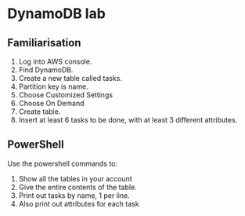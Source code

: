 # DynamoDB lab

## Familiarisation

1. Log into AWS console.
2. Find DynamoDB. 
3. Create a new table called tasks.
4. Partition key is name.
5. Choose Customized Settings
6. Choose On Demand
7. Create table.
8. Insert at least 6 tasks to be done, with at least 3 different attributes.


## PowerShell

Use the powershell commands to: 

1. Show all the tables in your account
2. Give the entire contents of the table. 
3. Print out tasks by name, 1 per line. 
4. Also print out attributes for each task

